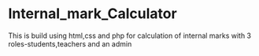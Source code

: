# Internal_mark_Calculator
This is build using html,css and php for calculation of internal marks with 3 roles-students,teachers and an admin
